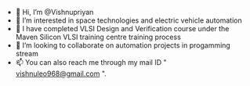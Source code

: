 - 👋 Hi, I’m @Vishnupriyan
- 👀 I’m interested in space technologies and electric vehicle automation
- 🌱 I have completed VLSI Design and Verification course under the Maven Silicon VLSI training centre training process
- 💞️ I’m looking to collaborate on automation projects in progamming stream
- 📫 You can also reach me through my mail ID " vishnuleo968@gmail.com ".

<!---
Vishnutpgit/Vishnutpgit is a ✨ special ✨ repository because its `README.md` (this file) appears on your GitHub profile.
You can click the Preview link to take a look at your changes.
--->
